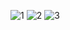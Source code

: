 ![1](https://github.com/user-attachments/assets/40ff7165-7d30-433f-ae8b-73d576a1ed10)
![2](https://github.com/user-attachments/assets/0ce9ca47-b514-422e-9ac1-b4bad0b6e95d)
![3](https://github.com/user-attachments/assets/e9388fdc-715b-4547-af75-c0cf898f4b53)
